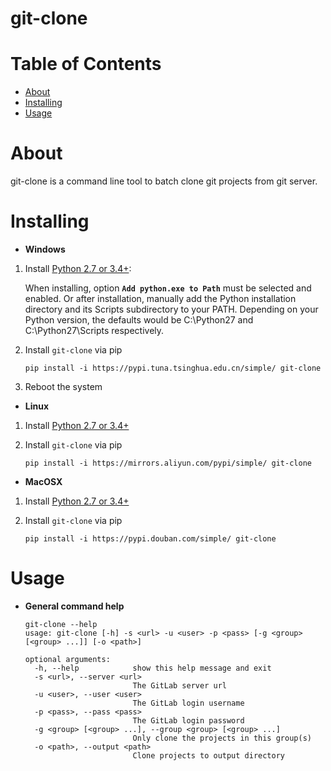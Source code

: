 git-clone
============================================================

Table of Contents
=================

- [About](#About)
- [Installing](#installing)
- [Usage](#Usage)

About
=====

git-clone is a command line tool to batch clone git projects from git server.

Installing
==========

- **Windows**

1. Install [Python 2.7 or 3.4+](https://www.python.org/):

    When installing, option **`Add python.exe to Path`** must be selected and enabled. Or after installation, manually add the Python installation directory and its Scripts subdirectory to your PATH. Depending on your Python version, the defaults would be C:\Python27 and C:\Python27\Scripts respectively.

1. Install `git-clone` via pip

    ```
    pip install -i https://pypi.tuna.tsinghua.edu.cn/simple/ git-clone
    ```

1. Reboot the system

- **Linux**

1. Install [Python 2.7 or 3.4+](https://www.python.org/)

1. Install `git-clone` via pip

    ```
    pip install -i https://mirrors.aliyun.com/pypi/simple/ git-clone
    ```

- **MacOSX**

1. Install [Python 2.7 or 3.4+](https://www.python.org/)

1. Install `git-clone` via pip

    ```
    pip install -i https://pypi.douban.com/simple/ git-clone
    ```

Usage
=====

- **General command help**

    ```
    git-clone --help
    usage: git-clone [-h] -s <url> -u <user> -p <pass> [-g <group> [<group> ...]] [-o <path>]
    
    optional arguments:
      -h, --help            show this help message and exit
      -s <url>, --server <url>
                            The GitLab server url
      -u <user>, --user <user>
                            The GitLab login username
      -p <pass>, --pass <pass>
                            The GitLab login password
      -g <group> [<group> ...], --group <group> [<group> ...]
                            Only clone the projects in this group(s)
      -o <path>, --output <path>
                            Clone projects to output directory
    ```
